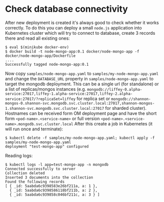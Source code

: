 # Check database connectivity #

After new deployment is created it's always good to check whether it works correctly. To do this you can deploy a small
`node.js` application into Kubernetes cluster which will try to connect to database, create 3 records there and read all existing ones:

    $ eval $(minikube docker-env)
    $ docker build -t node-mongo-app:0.1 docker/node-mongo-app -f docker/node-mongo-app/Dockerfile
    ....
    Successfully tagged node-mongo-app:0.1

Now copy `samples/node-mongo-app.yaml` to `samples/my-node-mongo-app.yaml` and change the `DATABASE_URL` property in
`samples/node-mongo-app.yaml` to target the mongodb deployment.
This can be a single url (for standalone) or a list of replicas/mongos instances (e.g.
`mongodb://liffey-0.alpha-service:27017,liffey-1.alpha-service:27017,liffey-2.alpha-service:27017/?replicaSet=liffey` for replica set or
 `mongodb://shannon-mongos-0.shannon-svc.mongodb.svc.cluster.local:27017,shannon-mongos-1.shannon-svc.mongodb.svc.cluster.local:27017`
 for sharded cluster).
Hostnames can be received form OM deployment page and have the short form `<pod-name>.<service-name>` or full version
`<pod-name>.<service-name>.mongodb.svc.cluster.local`
After this create a job in Kubernetes (it will run once and terminate):

    $ kubectl delete -f samples/my-node-mongo-app.yaml; kubectl apply -f samples/my-node-mongo-app.yaml
    deployment "test-mongo-app" configured

Reading logs:

    $ kubectl logs -l app=test-mongo-app -n mongodb
    Connected successfully to server
    Collection deleted
    Inserted 3 documents into the collection
    Found the following records
    [ { _id: 5aabda6c9398583e26bf211a, a: 1 },
      { _id: 5aabda6c9398586118bf211b, a: 2 },
      { _id: 5aabda6c939858c046bf211c, a: 3 } ]
